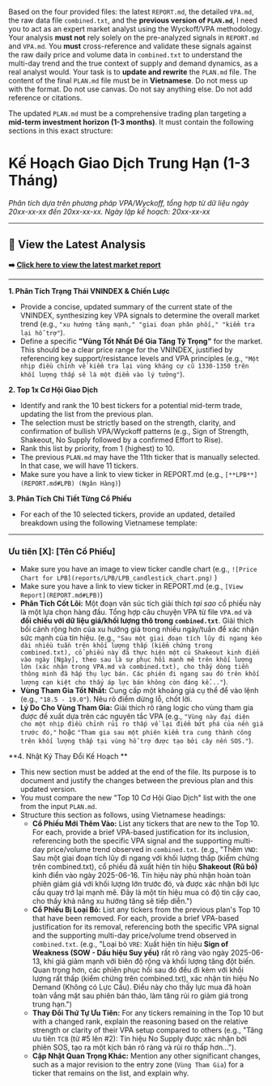Based on the four provided files: the latest `REPORT.md`, the detailed `VPA.md`, the raw data file `combined.txt`, and the **previous version of `PLAN.md`**, I need you to act as an expert market analyst using the Wyckoff/VPA methodology. Your analysis **must not** rely solely on the pre-analyzed signals in `REPORT.md` and `VPA.md`. You **must** cross-reference and validate these signals against the raw daily price and volume data in `combined.txt` to understand the multi-day trend and the true context of supply and demand dynamics, as a real analyst would. Your task is to **update and rewrite** the `PLAN.md` file. The content of the final `PLAN.md` file must be in **Vietnamese**. Do not mess up with the format. Do not use canvas. Do not say anything else. Do not add reference or citations.

The updated `PLAN.md` must be a comprehensive trading plan targeting a **mid-term investment horizon (1-3 months)**. It must contain the following sections in this exact structure:

# Kế Hoạch Giao Dịch Trung Hạn (1-3 Tháng)

_Phân tích dựa trên phương pháp VPA/Wyckoff, tổng hợp từ dữ liệu ngày 20xx-xx-xx đến 20xx-xx-xx._
_Ngày lập kế hoạch: 20xx-xx-xx_

---

## 🚀 View the Latest Analysis

**➡️ [Click here to view the latest market report](REPORT.md)**

---

**1. Phân Tích Trạng Thái VNINDEX & Chiến Lược**

-   Provide a concise, updated summary of the current state of the VNINDEX, synthesizing key VPA signals to determine the overall market trend (e.g., `"xu hướng tăng mạnh," "giai đoạn phân phối," "kiểm tra lại hỗ trợ"`).
-   Define a specific **"Vùng Tốt Nhất Để Gia Tăng Tỷ Trọng"** for the market. This should be a clear price range for the VNINDEX, justified by referencing key support/resistance levels and VPA principles (e.g., `"Một nhịp điều chỉnh về kiểm tra lại vùng kháng cự cũ 1330-1350 trên khối lượng thấp sẽ là một điểm vào lý tưởng"`).

**2. Top 1x Cơ Hội Giao Dịch**

-   Identify and rank the 10 best tickers for a potential mid-term trade, updating the list from the previous plan.
-   The selection must be strictly based on the strength, clarity, and confirmation of bullish VPA/Wyckoff patterns (e.g., Sign of Strength, Shakeout, No Supply followed by a confirmed Effort to Rise).
-   Rank this list by priority, from 1 (highest) to 10.
-   The previous `PLAN.md` may have the 11th ticker that is manually selected. In that case, we will have 11 tickers.
-   Make sure you have a link to view ticker in REPORT.md (e.g., `[**LPB**](REPORT.md#LPB) (Ngân Hàng)`)

**3. Phân Tích Chi Tiết Từng Cổ Phiếu**

-   For each of the 10 selected tickers, provide an updated, detailed breakdown using the following Vietnamese template:

---

### **Ưu tiên [X]: [Tên Cổ Phiếu]**
-   Make sure you have an image to view ticker candle chart (e.g., `![Price Chart for LPB](reports/LPB/LPB_candlestick_chart.png)` )
-   Make sure you have a link to view ticker in REPORT.md (e.g., `[View Report](REPORT.md#LPB)`)
-   **Phân Tích Cốt Lõi:** Một đoạn văn súc tích giải thích _tại sao_ cổ phiếu này là một lựa chọn hàng đầu. Tổng hợp câu chuyện VPA từ file `VPA.md` và **đối chiếu với dữ liệu giá/khối lượng thô trong `combined.txt`**. Giải thích bối cảnh rộng hơn của xu hướng giá trong nhiều ngày/tuần để xác nhận sức mạnh của tín hiệu. (e.g., `"Sau một giai đoạn tích lũy đi ngang kéo dài nhiều tuần trên khối lượng thấp (kiểm chứng trong combined.txt), cổ phiếu này đã thực hiện một cú Shakeout kinh điển vào ngày [Ngày], theo sau là sự phục hồi mạnh mẽ trên khối lượng lớn (xác nhận trong VPA.md và combined.txt), cho thấy dòng tiền thông minh đã hấp thụ lực bán. Các phiên đi ngang sau đó trên khối lượng cạn kiệt cho thấy áp lực bán không còn đáng kể..."`).
-   **Vùng Tham Gia Tốt Nhất:** Cung cấp một khoảng giá cụ thể để vào lệnh (e.g., `"18.5 - 19.0"`). Nêu rõ điểm dừng lỗ, chốt lời.
-   **Lý Do Cho Vùng Tham Gia:** Giải thích rõ ràng logic cho vùng tham gia được đề xuất dựa trên các nguyên tắc VPA (e.g., `"Vùng này đại diện cho một nhịp điều chỉnh rủi ro thấp về lại điểm bứt phá của nền giá trước đó,"` hoặc `"Tham gia sau một phiên kiểm tra cung thành công trên khối lượng thấp tại vùng hỗ trợ được tạo bởi cây nến SOS."`).

**4. Nhật Ký Thay Đổi Kế Hoạch **

-   This new section must be added at the end of the file. Its purpose is to document and justify the changes between the previous plan and this updated version.
-   You must compare the new "Top 10 Cơ Hội Giao Dịch" list with the one from the input `PLAN.md`.
-   Structure this section as follows, using Vietnamese headings:
    -   **Cổ Phiếu Mới Thêm Vào:** List any tickers that are new to the Top 10. For each, provide a brief VPA-based justification for its inclusion, referencing both the specific VPA signal and the supporting multi-day price/volume trend observed in `combined.txt`. (e.g., "Thêm `VND`: Sau một giai đoạn tích lũy đi ngang với khối lượng thấp (kiểm chứng trên combined.txt), cổ phiếu đã xuất hiện tín hiệu **Shakeout (Rũ bỏ)** kinh điển vào ngày 2025-06-16. Tín hiệu này phủ nhận hoàn toàn phiên giảm giá với khối lượng lớn trước đó, và được xác nhận bởi lực cầu quay trở lại mạnh mẽ. Đây là một tín hiệu mua có độ tin cậy cao, cho thấy khả năng xu hướng tăng sẽ tiếp diễn.")
    -   **Cổ Phiếu Bị Loại Bỏ:** List any tickers from the previous plan's Top 10 that have been removed. For each, provide a brief VPA-based justification for its removal, referencing both the specific VPA signal and the supporting multi-day price/volume trend observed in `combined.txt`. (e.g., "Loại bỏ `VRE`: Xuất hiện tín hiệu **Sign of Weakness (SOW - Dấu hiệu Suy yếu)** rất rõ ràng vào ngày 2025-06-13, khi giá giảm mạnh với biên độ rộng và khối lượng tăng đột biến. Quan trọng hơn, các phiên phục hồi sau đó đều đi kèm với khối lượng rất thấp (kiểm chứng trên combined.txt), xác nhận tín hiệu No Demand (Không có Lực Cầu). Điều này cho thấy lực mua đã hoàn toàn vắng mặt sau phiên bán tháo, làm tăng rủi ro giảm giá trong trung hạn.")
    -   **Thay Đổi Thứ Tự Ưu Tiên:** For any tickers remaining in the Top 10 but with a changed rank, explain the reasoning based on the relative strength or clarity of their VPA setup compared to others (e.g., "Tăng ưu tiên `TCB` (từ #5 lên #2): Tín hiệu No Supply được xác nhận bởi phiên SOS, tạo ra một kịch bản rõ ràng và rủi ro thấp hơn...").
    -   **Cập Nhật Quan Trọng Khác:** Mention any other significant changes, such as a major revision to the entry zone (`Vùng Tham Gia`) for a ticker that remains on the list, and explain why.
